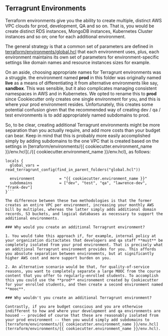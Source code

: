 ## Terragrunt Environments

Terraform environments give you the ability to create multiple, distinct AWS VPC clouds for prod, development, QA and so on. That is, you would be create distinct RDS instances, MongoDB instances, Kubernetes Cluster instances and so on; one for each additional environment.

The general strategy is that a common set of parameters are defined in [terraform/environments/global.hcl](./global.hcl) that each environment uses, plus, each environment maintains its own set of parameters for environment-specific settings like domain names and resource instances sizes for example.

On an aside, choosing appropriate names for Terragrunt environments was a struggle. the environment named **prod** in this folder was originally named **live** as a means of differentiating it from alternative environments like say, **sandbox**. This was sensible, but it also complicates managing consistent namespaces in AWS and in Kubernetes. We opted to rename this to **prod** since Cookiecutter only creates one single environment for you, and this is where your prod environment resides. Unfortunately, this creates some potential confusion given that the recommended way of creating dev / qa / test environments is to add appropriately named subdomains to prod.

So, to be clear, creating additional Terragrunt environments might be more separation than you actually require, and add more costs than your budget can bear. Keep in mind that this is probably more easily accomplished simply by adding subdomains to the one VPC that is created based on the settings in [terraform/environments/{{ cookiecutter.environment_name }}/env.hcl](./{{ cookiecutter.environment_name }}/env.hcl), as follows:

```
locals {
  global_vars = read_terragrunt_config(find_in_parent_folders("global.hcl"))

  environment           = "{{ cookiecutter.environment_name }}"
  subdomains            = ["dev", "test", "qa", "lawrence-dev", "frank-dev"]
}```

The difference between these two methodologies is that the former creates an entire VPC per environment, increasing your monthly AWS bill by multiples, whereas the latter simply adds additional domain records, S3 buckets, and logical databases as necessary to support the additional environments.

### Why would you create an additional Terragrunt environment?

1. You would take this approach if, for example, internal policy at your organization dictactates that developers and qa staff **must** be completely isolated from your prod environment. That is precisely what an additional Terragrunt environment provides for you. This affords you absolute separation between environemnts, but at significantly higher AWS cost and more support burden on you.

2. An alternative scenario would be that, for quality-of-service reasons, you want to completely separate a large MOOC from the course content that you offer to regularly-enrolled students. To accomplish this you could use the **prod** environement created by Cookiecutter for your enrolled students, and then create a second environment named **mooc**.

### Why wouldn't you create an additional Terragrunt environment?

Contrastly, if you are budget conscious and you are otherwise indifferent to how and where your development and qa environments are housed -- provided of course that these are reasonably isolated from your prod environment -- then you would simply add subdomains to [terraform/environments/{{ cookiecutter.environment_name }}/env.hcl](terraform/environments/{{ cookiecutter.environment_name }}/env.hcl).

